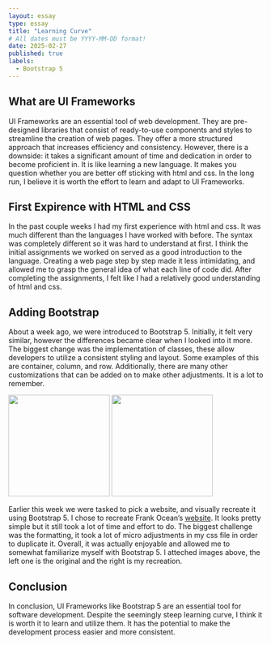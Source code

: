 ```yaml
---
layout: essay
type: essay
title: "Learning Curve"
# All dates must be YYYY-MM-DD format!
date: 2025-02-27
published: true
labels:
  - Bootstrap 5 
---
```


## What are UI Frameworks 

UI Frameworks are an essential tool of web development. They are pre-designed libraries that consist of ready-to-use components and styles to streamline the creation of web pages. They offer a more structured approach that increases efficiency and consistency. However, there is a downside: it takes a significant amount of time and dedication in order to become proficient in. It is like learning a new language. It makes you question whether you are better off sticking with html and css. In the long run, I believe it is worth the effort to learn and adapt to UI Frameworks.

## First Expirence with HTML and CSS

In the past couple weeks I had my first experience with html and css. It was much different than the languages I have worked with before. The syntax was completely different so it was hard to understand at first. I think the initial assignments we worked on served as a good introduction to the language. Creating a web page step by step made it less intimidating, and allowed me to grasp the general idea of what each line of code did. After completing the assignments, I felt like I had a relatively good understanding of html and css.

## Adding Bootstrap 

About a week ago, we were introduced to Bootstrap 5. Initially, it felt very similar, however the differences became clear when I looked into it more. The biggest change was the implementation of classes, these allow developers to utilize a consistent styling and layout. Some examples of this are container, column, and row. Additionally, there are many other customizations that can be added on to make other adjustments. It is a lot to remember. 


<img width="200px" src="../img/difficulty/1.png"> 
<img width="200px" src="../img/difficulty/2.png">


Earlier this week we were tasked to pick a website, and visually recreate it using Bootstrap 5. I chose to recreate Frank Ocean’s <a href="https://blonded.co/">website</a>. It looks pretty simple but it still took a lot of time and effort to do. The biggest challenge was the formatting, it took a lot of micro adjustments in my css file in order to duplicate it. Overall, it was actually enjoyable and allowed me to somewhat familiarize myself with Bootstrap 5. I atteched images above, the left one is the original and the right is my recreation. 

## Conclusion

In conclusion, UI Frameworks like Bootstrap 5 are an essential tool for software development. Despite the seemingly steep learning curve, I think it is worth it to learn and utilize them. It has the potential to make the development process easier and more consistent. 

